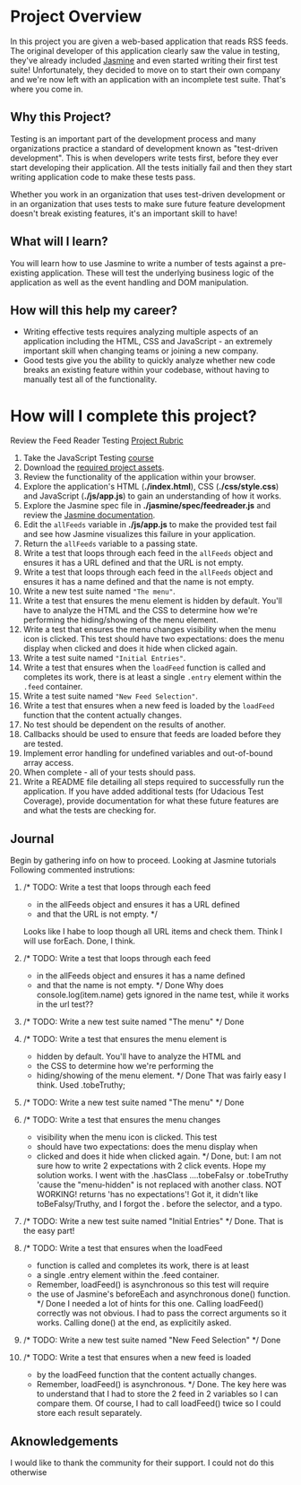 # Project Overview

In this project you are given a web-based application that reads RSS feeds. The original developer of this application clearly saw the value in testing, they've already included [Jasmine](http://jasmine.github.io/) and even started writing their first test suite! Unfortunately, they decided to move on to start their own company and we're now left with an application with an incomplete test suite. That's where you come in.


## Why this Project?

Testing is an important part of the development process and many organizations practice a standard of development known as "test-driven development". This is when developers write tests first, before they ever start developing their application. All the tests initially fail and then they start writing application code to make these tests pass.

Whether you work in an organization that uses test-driven development or in an organization that uses tests to make sure future feature development doesn't break existing features, it's an important skill to have!


## What will I learn?

You will learn how to use Jasmine to write a number of tests against a pre-existing application. These will test the underlying business logic of the application as well as the event handling and DOM manipulation.


## How will this help my career?

* Writing effective tests requires analyzing multiple aspects of an application including the HTML, CSS and JavaScript - an extremely important skill when changing teams or joining a new company.
* Good tests give you the ability to quickly analyze whether new code breaks an existing feature within your codebase, without having to manually test all of the functionality.


# How will I complete this project?

Review the Feed Reader Testing [Project Rubric](https://review.udacity.com/#!/projects/3442558598/rubric)

1. Take the JavaScript Testing [course](https://www.udacity.com/course/ud549)
2. Download the [required project assets](http://github.com/udacity/frontend-nanodegree-feedreader).
3. Review the functionality of the application within your browser.
4. Explore the application's HTML (**./index.html**), CSS (**./css/style.css**) and JavaScript (**./js/app.js**) to gain an understanding of how it works.
5. Explore the Jasmine spec file in **./jasmine/spec/feedreader.js** and review the [Jasmine documentation](http://jasmine.github.io).
6. Edit the `allFeeds` variable in **./js/app.js** to make the provided test fail and see how Jasmine visualizes this failure in your application.
7. Return the `allFeeds` variable to a passing state.
8. Write a test that loops through each feed in the `allFeeds` object and ensures it has a URL defined and that the URL is not empty.
9. Write a test that loops through each feed in the `allFeeds` object and ensures it has a name defined and that the name is not empty.
10. Write a new test suite named `"The menu"`.
11. Write a test that ensures the menu element is hidden by default. You'll have to analyze the HTML and the CSS to determine how we're performing the hiding/showing of the menu element.
12. Write a test that ensures the menu changes visibility when the menu icon is clicked. This test should have two expectations: does the menu display when clicked and does it hide when clicked again.
13. Write a test suite named `"Initial Entries"`.
14. Write a test that ensures when the `loadFeed` function is called and completes its work, there is at least a single `.entry` element within the `.feed` container.
15. Write a test suite named `"New Feed Selection"`.
16. Write a test that ensures when a new feed is loaded by the `loadFeed` function that the content actually changes.
17. No test should be dependent on the results of another.
18. Callbacks should be used to ensure that feeds are loaded before they are tested.
19. Implement error handling for undefined variables and out-of-bound array access.
20. When complete - all of your tests should pass. 
21. Write a README file detailing all steps required to successfully run the application. If you have added additional tests (for Udacious Test Coverage),  provide documentation for what these future features are and what the tests are checking for.


**Journal**
------------------


Begin by gathering info on how to proceed. Looking at Jasmine tutorials
Following commented instrutions:


1. /* TODO: Write a test that loops through each feed
    * in the allFeeds object and ensures it has a URL defined
    * and that the URL is not empty.
    */

    Looks like I habe to loop though all URL items and check them. Think I will use forEach.
        Done, I think. 

2. /* TODO: Write a test that loops through each feed
    * in the allFeeds object and ensures it has a name defined
    * and that the name is not empty.
    */
    Done
    Why does console.log(item.name) gets ignored in the name test, while it works in the url test??

3. /* TODO: Write a new test suite named "The menu" */
    Done

4. /* TODO: Write a test that ensures the menu element is
    * hidden by default. You'll have to analyze the HTML and
    * the CSS to determine how we're performing the
    * hiding/showing of the menu element.
    */
    Done
    That was fairly easy I think. Used .tobeTruthy;

5.  /* TODO: Write a new test suite named "The menu" */
    Done

6. /* TODO: Write a test that ensures the menu changes
    * visibility when the menu icon is clicked. This test
    * should have two expectations: does the menu display when
    * clicked and does it hide when clicked again.
    */
    Done, but:
    I am not sure how to write 2 expectations with 2 click events. Hope my solution works.
    I went with the .hasClass ....tobeFalsy or .tobeTruthy 'cause the "menu-hidden" is not replaced with another class.
    NOT WORKING! returns 'has no expectations'! Got it, it didn't like toBeFalsy/Truthy, and I forgot the . before the selector, and a typo.

7. /* TODO: Write a new test suite named "Initial Entries" */
    Done. That is the easy part!

8. /* TODO: Write a test that ensures when the loadFeed
    * function is called and completes its work, there is at least
    * a single .entry element within the .feed container.
    * Remember, loadFeed() is asynchronous so this test will require
    * the use of Jasmine's beforeEach and asynchronous done() function.
    */
    Done
    I needed a lot of hints for this one. Calling loadFeed() correctly was not obvious. I had to pass the correct arguments so it works. Calling done() at the end, as explicitily asked.

9. /* TODO: Write a new test suite named "New Feed Selection" */
    Done

10. /* TODO: Write a test that ensures when a new feed is loaded
    * by the loadFeed function that the content actually changes.
    * Remember, loadFeed() is asynchronous.
    */
    Done.
    The key here was to understand that  I had to store the 2 feed in 2 variables so I can compare them. Of course, I had to call loadFeed() twice so I could store each result separately.

**Aknowledgements**
---------------
I would like to thank the community for their support. I could not do this otherwise